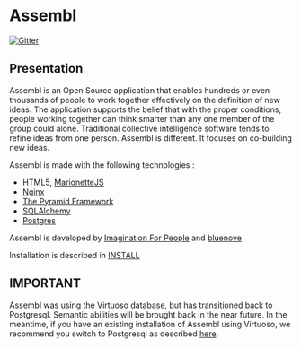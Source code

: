 Assembl
=======

[![Gitter](https://badges.gitter.im/Join%20Chat.svg)](https://gitter.im/ImaginationForPeople/assembl?utm_source=badge&utm_medium=badge&utm_campaign=pr-badge&utm_content=body_badge)

Presentation
------------

Assembl is an Open Source application that enables hundreds or even thousands of people to work together effectively on the definition of new ideas. The application supports the belief that with the proper conditions, people working together can think smarter than any one member of the group could alone. Traditional collective intelligence software tends to refine ideas from one person. Assembl is different. It focuses on co-building new ideas.

Assembl is made with the following technologies :

- HTML5, [MarionetteJS](http://marionettejs.com/)
- [Nginx](http://nginx.org/)
- [The Pyramid Framework](http://www.pylonsproject.org/)
- [SQLAlchemy](http://www.sqlalchemy.org/)
- [Postgres](http://postgresql.org)


Assembl is developed by [Imagination For People](http://imaginationforpeople.org) and [bluenove](http://bluenove.com)

Installation is described in [INSTALL](https://github.com/ImaginationForPeople/assembl/blob/develop/doc/INSTALL.rst)

IMPORTANT
---------

Assembl was using the Virtuoso database, but has transitioned back to Postgresql.
Semantic abilities will be brought back in the near future.
In the meantime, if you have an existing installation of Assembl using Virtuoso, we recommend you switch to Postgresql as described [here](https://github.com/assembl/assembl/blob/develop/doc/convert_virtuoso_to_postgresql.rst).
